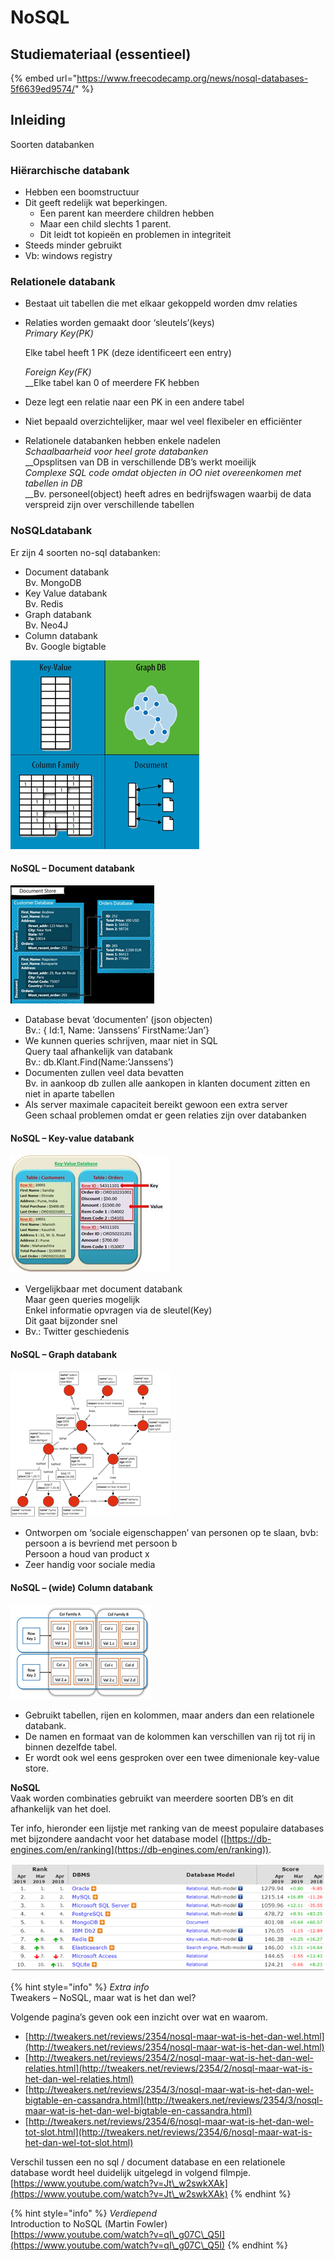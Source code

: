 # NoSQL

## Studiemateriaal (essentieel)

{% embed url="https://www.freecodecamp.org/news/nosql-databases-5f6639ed9574/" %}


**Inleiding**
-------------

Soorten databanken

### **Hiërarchische databank**

* Hebben een boomstructuur
* Dit geeft redelijk wat beperkingen.
  * Een parent kan meerdere children hebben
  * Maar een child slechts 1 parent.
  * Dit leidt tot kopieën en problemen in integriteit
* Steeds minder gebruikt
* Vb: windows registry

### **Relationele databank**

* Bestaat uit tabellen die met elkaar gekoppeld worden dmv relaties
*   Relaties worden gemaakt door ‘sleutels’(keys)\
    _Primary Key(PK)_

    Elke tabel heeft 1 PK (deze identificeert een entry)

    _Foreign Key(FK)_\
    __Elke tabel kan 0 of meerdere FK hebben
* Deze legt een relatie naar een PK in een andere tabel
* Niet bepaald overzichtelijker, maar wel veel flexibeler en efficiënter
* Relationele databanken hebben enkele nadelen\
  _Schaalbaarheid voor heel grote databanken_\
  __Opsplitsen van DB in verschillende DB’s werkt moeilijk\
  _Complexe SQL code omdat objecten in OO niet overeenkomen met tabellen in DB_\
  __Bv. personeel(object) heeft adres en bedrijfswagen waarbij de data verspreid zijn over verschillende tabellen

### **NoSQLdatabank**&#x20;

Er zijn 4 soorten no-sql databanken:

* Document databank \
  Bv. MongoDB
* Key Value databank \
  Bv. Redis
* Graph databank \
  Bv. Neo4J
* Column databank \
  Bv. Google bigtable&#x20;

![](<../../.gitbook/assets/image (35) (1).png>)



#### **NoSQL – Document databank**

![](<../../.gitbook/assets/image (1) (1).png>)

* Database bevat ‘documenten’ (json objecten)\
  Bv.: { Id:1, Name: ‘Janssens’ FirstName:’Jan’}
* We kunnen queries schrijven, maar niet in SQL\
  Query taal afhankelijk van databank\
  Bv.: db.Klant.Find(Name:’Janssens’)
* Documenten zullen veel data bevatten\
  Bv. in aankoop db zullen alle aankopen in klanten document zitten en niet in aparte tabellen
* Als server maximale capaciteit bereikt gewoon een extra server\
  Geen schaal problemen omdat er geen relaties zijn over databanken

#### NoSQL – Key-value databank

![](<../../.gitbook/assets/image (16).png>)

* Vergelijkbaar met document databank\
  Maar geen queries mogelijk\
  Enkel informatie opvragen via de sleutel(Key)\
  Dit gaat bijzonder snel
* Bv.: Twitter geschiedenis

#### NoSQL – Graph databank

![](<../../.gitbook/assets/image (3) (1).png>)

* Ontworpen om ‘sociale eigenschappen’ van personen op te slaan, bvb:\
  persoon a is bevriend met persoon b\
  Persoon a houd van product x
* Zeer handig voor sociale media

#### NoSQL – (wide) Column databank

![](<../../.gitbook/assets/image (66).png>)

* Gebruikt tabellen, rijen en kolommen, maar anders dan een relationele databank.
* De namen en formaat van de kolommen kan verschillen van rij tot rij in binnen dezelfde tabel.
* Er wordt ook wel eens gesproken over een twee dimenionale key-value store.

**NoSQL** \
Vaak worden combinaties gebruikt van meerdere soorten DB’s en dit afhankelijk van het doel.

Ter info, hieronder een lijstje met ranking van de meest populaire databases met bijzondere aandacht voor het database model ([https://db-engines.com/en/ranking](https://db-engines.com/en/ranking)).

![](<../../.gitbook/assets/image (29).png>)

{% hint style="info" %}
_Extra info_\
Tweakers – NoSQL, maar wat is het dan wel?

Volgende pagina’s geven ook een inzicht over wat en waarom.

* [http://tweakers.net/reviews/2354/nosql-maar-wat-is-het-dan-wel.html](http://tweakers.net/reviews/2354/nosql-maar-wat-is-het-dan-wel.html)
* [http://tweakers.net/reviews/2354/2/nosql-maar-wat-is-het-dan-wel-relaties.html](http://tweakers.net/reviews/2354/2/nosql-maar-wat-is-het-dan-wel-relaties.html)
* [http://tweakers.net/reviews/2354/3/nosql-maar-wat-is-het-dan-wel-bigtable-en-cassandra.html](http://tweakers.net/reviews/2354/3/nosql-maar-wat-is-het-dan-wel-bigtable-en-cassandra.html)
* [http://tweakers.net/reviews/2354/6/nosql-maar-wat-is-het-dan-wel-tot-slot.html](http://tweakers.net/reviews/2354/6/nosql-maar-wat-is-het-dan-wel-tot-slot.html)

Verschil tussen een no sql / document database en een relationele database wordt heel duidelijk uitgelegd in volgend filmpje.\
[https://www.youtube.com/watch?v=Jt\_w2swkXAk](https://www.youtube.com/watch?v=Jt\_w2swkXAk)
{% endhint %}

{% hint style="info" %}
_Verdiepend_\
Introduction to NoSQL (Martin Fowler)\
[https://www.youtube.com/watch?v=qI\_g07C\_Q5I](https://www.youtube.com/watch?v=qI\_g07C\_Q5I)
{% endhint %}
